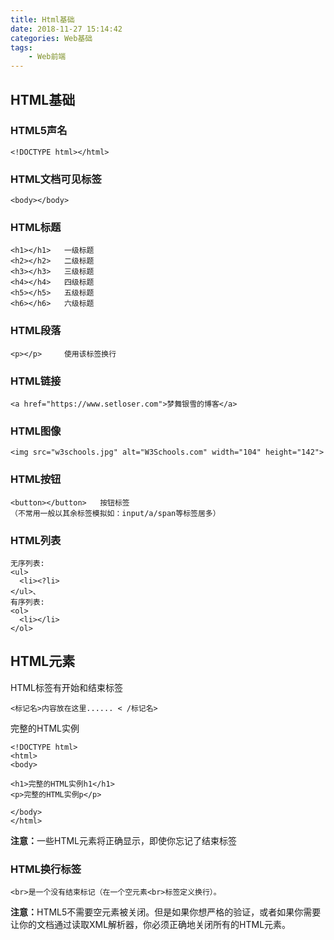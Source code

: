 ```yaml
---
title: Html基础
date: 2018-11-27 15:14:42
categories: Web基础
tags: 
    - Web前端
---
```


## HTML基础
### HTML5声名
	<!DOCTYPE html></html>
### HTML文档可见标签
	<body></body>
<!--more-->
### HTML标题
```
<h1></h1>	一级标题
<h2></h2>	二级标题
<h3></h3>	三级标题
<h4></h4>	四级标题
<h5></h5>	五级标题
<h6></h6>	六级标题
```
### HTML段落
```
<p></p>		使用该标签换行
```
### HTML链接
```
<a href="https://www.setloser.com">梦舞银雪的博客</a>
```
### HTML图像
```
<img src="w3schools.jpg" alt="W3Schools.com" width="104" height="142">
```
### HTML按钮
```
<button></button>	按钮标签
（不常用一般以其余标签模拟如：input/a/span等标签居多）
```
### HTML列表
```
无序列表:
<ul>
  <li><?li>
</ul>、
有序列表:
<ol>
  <li></li>
</ol>
```
## HTML元素
HTML标签有开始和结束标签
```
<标记名>内容放在这里...... < /标记名>
```
完整的HTML实例
```
<!DOCTYPE html>
<html>
<body>

<h1>完整的HTML实例h1</h1>
<p>完整的HTML实例p</p>

</body>
</html>
```
<strong>注意：</strong>一些HTML元素将正确显示，即使你忘记了结束标签
### HTML换行标签
```
<br>是一个没有结束标记（在一个空元素<br>标签定义换行）。
```
<strong>注意：</strong>HTML5不需要空元素被关闭。但是如果你想严格的验证，或者如果你需要让你的文档通过读取XML解析器，你必须正确地关闭所有的HTML元素。